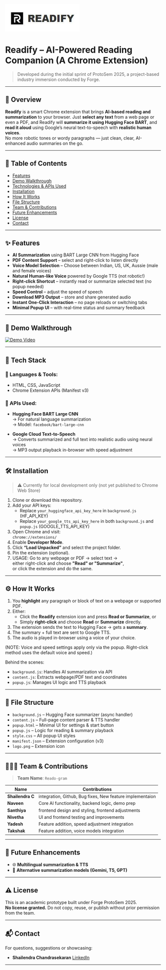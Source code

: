 ![Readify Banner](./banner.jpg)

# Readify – AI-Powered Reading Companion (A Chrome Extension)

> Developed during the initial sprint of ProtoSem 2025, a project-based industry immersion conducted by Forge.

---

## 🧠 Overview

**Readify** is a smart Chrome extension that brings **AI-based reading and summarization** to your browser. Just **select any text** from a web page or even a PDF, and Readify will **summarize it using Hugging Face BART**, and **read it aloud** using Google’s neural text-to-speech with **realistic human voices**.  
No more robotic tones or wordy paragraphs — just clean, clear, AI-enhanced audio summaries on the go.

---

## 📑 Table of Contents

- [Features](#features)
- [Demo Walkthrough](#demo-walkthrough)
- [Technologies & APIs Used](#technologies--apis-used)
- [Installation](#installation)
- [How It Works](#how-it-works)
- [File Structure](#file-structure)
- [Team & Contributions](#team--contributions)
- [Future Enhancements](#future-enhancements)
- [License](#license)
- [Contact](#contact)

---

## ✨ Features

- **AI Summarization** using BART Large CNN from Hugging Face
- **PDF Content Support** – select and right-click to listen directly
- **Voice Model Selection** – Choose between Indian, US, UK, Aussie (male and female voices)
- **Natural Human-like Voice** powered by Google TTS (not robotic!)
- **Right-click Shortcut** – instantly read or summarize selected text (no popup needed)
- **Speed Control** – adjust the speed of speech
- **Download MP3 Output** – store and share generated audio
- **Instant One-Click Interaction** – no page reloads or switching tabs
- **Minimal Popup UI** – with real-time status and summary feedback

---

## 🎥 Demo Walkthrough

[![Demo Video](https://img.youtube.com/vi/gaBsIuV1kwY/0.jpg)](https://www.youtube.com/watch?v=gaBsIuV1kwY)

---

## 🧰 Tech Stack

### 🔹 Languages & Tools:
- HTML, CSS, JavaScript
- Chrome Extension APIs (Manifest v3)

### 🔹 APIs Used:
-  **Hugging Face BART Large CNN**  
  → For natural language summarization  
  → Model: `facebook/bart-large-cnn`
  
-  **Google Cloud Text-to-Speech**  
  → Converts summarized and full text into realistic audio using neural voices  
  → MP3 output playback in-browser with speed adjustment

---

## 🛠️ Installation

> ⚠️ Currently for local development only (not yet published to Chrome Web Store)

1. Clone or download this repository.
2. Add your API keys:
   - Replace `your_huggingface_api_key_here` in `background.js` (HF_API_KEY)
   - Replace `your_google_tts_api_key_here` in both `background.js` and `popup.js` (GOOGLE_TTS_API_KEY)
3. Open Chrome and visit:  
   `chrome://extensions/`
4. Enable **Developer Mode**.
5. Click **“Load Unpacked”** and select the project folder.
6. Pin the extension (optional).
7. USAGE: Go to any webpage or PDF → select text →  
   either right-click and choose **"Read" or "Summarize"**,  
   or click the extension and do the same. 

---

## ⚙️ How It Works

1. You **highlight** any paragraph or block of text on a webpage or supported PDF.
2. Either:
   - Click the **Readify** extension icon and press **Read or Summarize**, or  
   - Simply **right-click** and choose **Read** or **Summarize** directly.
3. The extension sends the text to Hugging Face → gets a **summary**.
4. The summary + full text are sent to Google TTS.
5. The audio is played in-browser using a voice of your choice.

(NOTE: Voice and speed settings apply only via the popup. Right-click method uses the default voice and speed.)

Behind the scenes:
- `background.js`: Handles AI summarization via API
- `content.js`: Extracts webpage/PDF text and coordinates
- `popup.js`: Manages UI logic and TTS playback

---

## 📁 File Structure

- `background.js` – Hugging Face summarizer (async handler)
- `content.js` – Full-page content parser & TTS handler
- `popup.html` – Minimal UI for settings & start button
- `popup.js` – Logic for reading & summary playback
- `style.css` – All popup UI styles
- `manifest.json` – Extension configuration (v3)
- `logo.png` – Extension icon

---

## 🧑‍🤝‍🧑 Team & Contributions

> **Team Name**: `Reado-gram`  

| Name               | Contributions                                              |
|--------------------|------------------------------------------------------------|
| **Shailendra C**   | integration, Github, Bug fixes, New feature implementaion  |
| **Naveen**         | Core AI functionality, backend logic, demo prep            |
| **Santhiya**       | frontend design and styling, frontend adjustments          |
| **Nivetha**        | UI and frontend testing and improvements                   |  
| **Yadesh**         | Feature addition, speed adjustment integration             |
| **Takshak**        | Feature addition, voice models integration                 |

---

## 🚀 Future Enhancements

- 🌐 **Multilingual summarization & TTS**
- 🧠 **Alternative summarization models (Gemini, T5, GPT)**

---

## ⚠️ License

This is an academic prototype built under Forge ProtoSem 2025.  
**No license granted.**  Do not copy, reuse, or publish without prior permission from the team.

---

## 📬 Contact

For questions, suggestions or showcasing:

- **Shailendra Chandrasekaran**    [LinkedIn](https://linkedin.com/in/shailendrachandrasekaran)  

---
